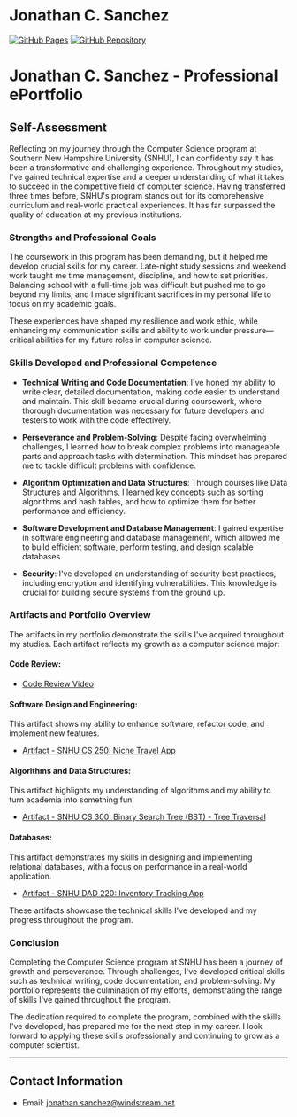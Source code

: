 # Jonathan C. Sanchez 

[![GitHub Pages](https://img.shields.io/badge/Live-GitHub_Pages-blue)](https://j-sanchez.github.io/ePortfolio-/index.html) [![GitHub Repository](https://img.shields.io/badge/Repo-GitHub-blue)](https://j-sanchez.github.)

# Jonathan C. Sanchez - Professional ePortfolio

## Self-Assessment

Reflecting on my journey through the Computer Science program at Southern New Hampshire University (SNHU), I can confidently say it has been a transformative and challenging experience. Throughout my studies, I've gained technical expertise and a deeper understanding of what it takes to succeed in the competitive field of computer science. Having transferred three times before, SNHU's program stands out for its comprehensive curriculum and real-world practical experiences. It has far surpassed the quality of education at my previous institutions.

### Strengths and Professional Goals

The coursework in this program has been demanding, but it helped me develop crucial skills for my career. Late-night study sessions and weekend work taught me time management, discipline, and how to set priorities. Balancing school with a full-time job was difficult but pushed me to go beyond my limits, and I made significant sacrifices in my personal life to focus on my academic goals.

These experiences have shaped my resilience and work ethic, while enhancing my communication skills and ability to work under pressure—critical abilities for my future roles in computer science.

### Skills Developed and Professional Competence

- **Technical Writing and Code Documentation**: I've honed my ability to write clear, detailed documentation, making code easier to understand and maintain. This skill became crucial during coursework, where thorough documentation was necessary for future developers and testers to work with the code effectively.

- **Perseverance and Problem-Solving**: Despite facing overwhelming challenges, I learned how to break complex problems into manageable parts and approach tasks with determination. This mindset has prepared me to tackle difficult problems with confidence.

- **Algorithm Optimization and Data Structures**: Through courses like Data Structures and Algorithms, I learned key concepts such as sorting algorithms and hash tables, and how to optimize them for better performance and efficiency.

- **Software Development and Database Management**: I gained expertise in software engineering and database management, which allowed me to build efficient software, perform testing, and design scalable databases.

- **Security**: I've developed an understanding of security best practices, including encryption and identifying vulnerabilities. This knowledge is crucial for building secure systems from the ground up.

### Artifacts and Portfolio Overview

The artifacts in my portfolio demonstrate the skills I've acquired throughout my studies. Each artifact reflects my growth as a computer science major:

#### Code Review:
- [Code Review Video](./assets/CodeReview/codeReview.html)

#### Software Design and Engineering:
This artifact shows my ability to enhance software, refactor code, and implement new features.
- [Artifact - SNHU CS 250: Niche Travel App](./assets/ArtifactOne/artifactOne.html)

#### Algorithms and Data Structures:
This artifact highlights my understanding of algorithms and my ability to turn academia into something fun.
- [Artifact - SNHU CS 300: Binary Search Tree (BST) - Tree Traversal](./assets/ArtifactTwo/artifactTwo.html)

#### Databases:
This artifact demonstrates my skills in designing and implementing relational databases, with a focus on performance in a real-world application.
- [Artifact - SNHU DAD 220: Inventory Tracking App](./assets/ArtifactThree/artifactThree.html)

These artifacts showcase the technical skills I've developed and my progress throughout the program.

### Conclusion

Completing the Computer Science program at SNHU has been a journey of growth and perseverance. Through challenges, I've developed critical skills such as technical writing, code documentation, and problem-solving. My portfolio represents the culmination of my efforts, demonstrating the range of skills I've gained throughout the program.

The dedication required to complete the program, combined with the skills I've developed, has prepared me for the next step in my career. I look forward to applying these skills professionally and continuing to grow as a computer scientist.

---

## Contact Information

- Email: jonathan.sanchez@windstream.net
